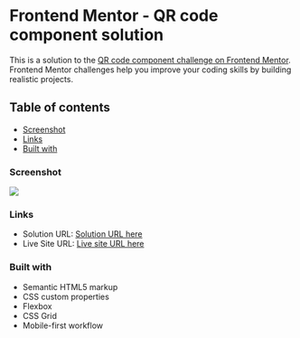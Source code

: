 # Frontend Mentor - QR code component solution

This is a solution to the [QR code component challenge on Frontend Mentor](https://www.frontendmentor.io/challenges/qr-code-component-iux_sIO_H). Frontend Mentor challenges help you improve your coding skills by building realistic projects.

## Table of contents

-   [Screenshot](#screenshot)
-   [Links](#links)
-   [Built with](#built-with)

### Screenshot

![](.assets/design/desktop-preview.jpg)

### Links

-   Solution URL: [Solution URL here](https://qr-codecomponent.netlify.app/)
-   Live Site URL: [Live site URL here](https://github.com/iprinceroyy/qr-code-component)

### Built with

-   Semantic HTML5 markup
-   CSS custom properties
-   Flexbox
-   CSS Grid
-   Mobile-first workflow
